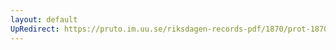 ```yaml
---
layout: default
UpRedirect: https://pruto.im.uu.se/riksdagen-records-pdf/1870/prot-1870--fk--513/prot-1870--fk--513_000.pdf
---
```

